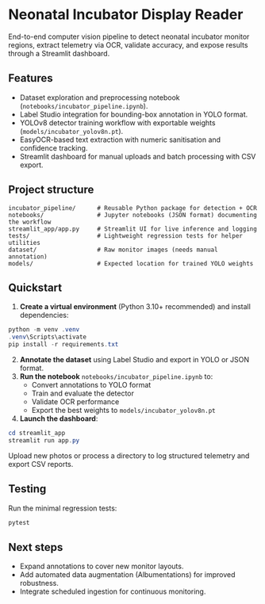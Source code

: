 # Neonatal Incubator Display Reader

End-to-end computer vision pipeline to detect neonatal incubator monitor regions, extract telemetry via OCR, validate accuracy, and expose results through a Streamlit dashboard.

## Features

- Dataset exploration and preprocessing notebook (`notebooks/incubator_pipeline.ipynb`).
- Label Studio integration for bounding-box annotation in YOLO format.
- YOLOv8 detector training workflow with exportable weights (`models/incubator_yolov8n.pt`).
- EasyOCR-based text extraction with numeric sanitisation and confidence tracking.
- Streamlit dashboard for manual uploads and batch processing with CSV export.

## Project structure

```
incubator_pipeline/      # Reusable Python package for detection + OCR
notebooks/               # Jupyter notebooks (JSON format) documenting the workflow
streamlit_app/app.py     # Streamlit UI for live inference and logging
tests/                   # Lightweight regression tests for helper utilities
dataset/                 # Raw monitor images (needs manual annotation)
models/                  # Expected location for trained YOLO weights
```

## Quickstart

1. **Create a virtual environment** (Python 3.10+ recommended) and install dependencies:

```powershell
python -m venv .venv
.venv\Scripts\activate
pip install -r requirements.txt
```

2. **Annotate the dataset** using Label Studio and export in YOLO or JSON format.
3. **Run the notebook** `notebooks/incubator_pipeline.ipynb` to:
   - Convert annotations to YOLO format
   - Train and evaluate the detector
   - Validate OCR performance
   - Export the best weights to `models/incubator_yolov8n.pt`
4. **Launch the dashboard**:

```powershell
cd streamlit_app
streamlit run app.py
```

Upload new photos or process a directory to log structured telemetry and export CSV reports.

## Testing

Run the minimal regression tests:

```powershell
pytest
```

## Next steps

- Expand annotations to cover new monitor layouts.
- Add automated data augmentation (Albumentations) for improved robustness.
- Integrate scheduled ingestion for continuous monitoring.
